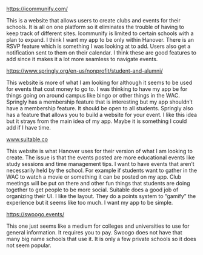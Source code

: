 https://icommunify.com/

This is a website that allows users to create clubs and events for their schools. It is all on one platform so it eliminates the trouble of having to keep track of different sites. Icommunify is limited to certain schools with a plan to expand. I think I want my app to be only within Hanover. There is an RSVP feature which is something I was looking at to add. Users also get a notification sent to them on their calendar. I think these are good features to add since it makes it a lot more seamless to navigate events.

https://www.springly.org/en-us/nonprofit/student-and-alumni/

This website is more of what I am looking for although it seems to be used for events that cost money to go to. I was thinking to have my app be for things going on around campus like bingo or other things in the WAC. Springly has a membership feature that is interesting but my app shouldn’t have a membership feature. It should be open to all students. Springly also has a feature that allows you to build a website for your event. I like this idea but it strays from the main idea of my app. Maybe it is something I could add if I have time.

www.suitable.co

This website is what Hanover uses for their version of what I am looking to create. The issue is that the events posted are more educational events like study sessions and time management tips. I want to have events that aren’t necessarily held by the school. For example if students want to gather in the WAC to watch a movie or something it can be posted on my app. Club meetings will be put on there and other fun things that students are doing together to get people to be more social. Suitable does a good job of organizing their UI. I like the layout. They do a points system to “gamify” the experience but it seems like too much. I want my app to be simple.

https://swoogo.events/

This one just seems like a medium for colleges and universities to use for general information. It requires you to pay. Swoogo does not have that many big name schools that use it. It is only a few private schools so it does not seem popular.
